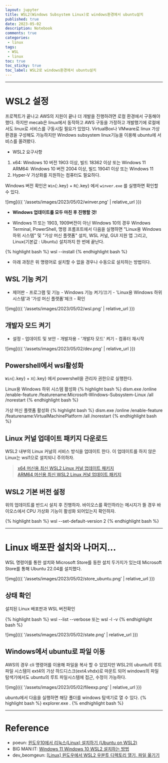 ```yaml
---
layout: jupyter
title: WSL2(Windows Subsystem Linux)로 windows환경에서 ubuntu설치
published: true
date: 2023-05-02
description: Notebook
comments: true
categories:
 - linux
tags:
 - WSL
 - linux
toc: true
toc_sticky: true
toc_label: WSL2로 windows환경에서 ubuntu설치
---
```

---
# WSL2 설정

프로젝트가 끝나고 AWS의 지원이 끝나 더 개발을 진행하려면 로컬 환경에서 구동해야 했다. 하지만 mecab은 linux에서 동작하고 AWS 구동을 가정하고 개발했기에 로컬에서도 linux로 서비스를 구동시킬 필요가 있었다. VirtualBox나 VMware로 linux 가상환경을 구성해도 가능하지만 Windows subsystem linux기능을 이용해 ubuntu에 서비스를 올려봤다.

* WSL2 요구사항
1. x64: Windows 10 버전 1903 이상, 빌드 18362 이상 또는 Windows 11  
ARM64: Windows 10 버전 2004 이상, 빌드 19041 이상 또는 Windows 11
2. Hyper-V 가상화를 지원하는 컴퓨터도 필요하다.

Windows 버전 확인은 `Win`{:.key} + `R`{:.key} 에서 `winver.exe` 를 실행하면 확인할 수 있다.

![img]({{ '/assets/images/2023/05/02/winver.png' | relative_url }})

* **Windows 업데이트를 모두 마친 후 진행할 것!**

* Windows 11 또는 1903, 1909버전이 아닌 Windows 10의 경우 Windows Terminal, PowerShell, 명령 프롬프트에서 다음을 실행하면 "Linux용 Windows 하위 시스템" 및 "가상 머신 플랫폼"  설치, WSL 커널, GUI 지원 앱 그리고, Linux(기본값 : Ubuntu) 설치까지 한 번에 끝난다.

{% highlight bash %}
wsl --install
{% endhighlight bash %}

* 아래 과정은 위 명령어로 설치할 수 없을 경우나 수동으로 설치하는 방법이다.

## WSL 기능 켜기

* 제어판 - 프로그램 및 기능 - Windows 기능 켜기/끄기 - 'Linux용 Windows 하위 시스템'과 '가성 머신 플랫폼'체크 - 확인

![img]({{ '/assets/images/2023/05/02/wsl.png' | relative_url }})

## 개발자 모드 켜기

* 설정 - 업데이트 및 보안 - 개발자용 - '개발자 모드' 켜기 - 컴퓨터 재시작

![img]({{ '/assets/images/2023/05/02/dev.png' | relative_url }})

## Powershell에서 wsl활성화

`Win`{:.key} + `X`{:.key} 에서 powershell을 관리자 권한으로 실행한다.

Linux용 Windows 하위 시스템 활성화
{% highlight bash %}
dism.exe /online /enable-feature /featurename:Microsoft-Windows-Subsystem-Linux /all /norestart
{% endhighlight bash %}

가상 머신 플랫폼 활성화
{% highlight bash %}
dism.exe /online /enable-feature /featurename:VirtualMachinePlatform /all /norestart
{% endhighlight bash %}

## Linux 커널 업데이트 패키지 다운로드

WSL2 내부의 Linux 커널의 서비스 방식을 업데이트 한다. 이 업데이트를 하지 않은 Linux는 wsl1으로 설치되니 주의하자.

> [x64 머신용 최신 WSL2 Linux 커널 업데이트 패키지](https://wslstorestorage.blob.core.windows.net/wslblob/wsl_update_x64.msi)  
[ARM64 머신용 최신 WSL2 Linux 커널 업데이트 패키지](https://wslstorestorage.blob.core.windows.net/wslblob/wsl_update_arm64.msi)

## WSL2 기본 버전 설정

위의 업데이트를 반드시 설치 후 진행하자. 바이오스를 확인하라는 메시지가 뜰 경우 바이오스에서 CPU 가상화 기능이 활성화 되어있는지 확인하자.

{% highlight bash %}
wsl --set-default-version 2
{% endhighlight bash %}

---
# Linux 배포판 설치와 나머지...

WSL 명령어를 통한 설치와 Microsoft Store를 동한 설치 두가지가 있는데 Microsoft Store를 통해 Ubuntu 22.04를 설치했다.

![img]({{ '/assets/images/2023/05/02/store_ubuntu.png' | relative_url }})

## 상태 확인

설치된 Linux 배포판과 WSL 버전확인

{% highlight bash %}
wsl --list --verbose 또는 wsl -l -v
{% endhighlight bash %}

![img]({{ '/assets/images/2023/05/02/state.png' | relative_url }})

## Windows에서 ubuntu로 파일 이동

AWS의 경우 cli 명령어를 이용해 파일을 복사 할 수 있었지만 WSL2의 ubuntu의 루트 파일 시스템이 ext4의 가상 하드디스크(ext4.vhdx)로 마운트 되어 windows의 파일 탐색기에서도 ubuntu의 루트 파일시스템에 접근, 수정이 가능하다.

![img]({{ '/assets/images/2023/05/02/fileexp.png' | relative_url }})

ubuntu에서 다음을 실행하면 해당 폴더를 windows 탐색기로 열 수 있다.
{% highlight bash %}
explorer.exe .
{% endhighlight bash %}

---

# Reference
* poeun: [윈도우10에서 리눅스(Linux) 설치하기 (Ubuntu on WSL2)](https://ingu627.github.io/tips/install_ubuntu/)
* BIG MAN:IT: [Windows 11 Windows 10 WSL2 설치하는 방법](https://kimsungjin.tistory.com/590)
* dev_beomgeun: [[Linux] 윈도우에서 WSL2 우분투 디렉토리 열기, 파일 옮기기](https://bbeomgeun.tistory.com/139)